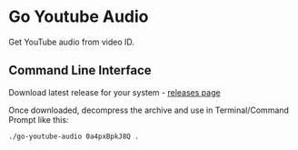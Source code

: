 # Go Youtube Audio

Get YouTube audio from video ID.

## Command Line Interface

Download latest release for your system - [releases page][1]

Once downloaded, decompress the archive and use in Terminal/Command Prompt like this:

```shell
./go-youtube-audio 0a4pxBpkJ8Q .
```

[1]: https://github.com/mattcanty/go-youtube-audio/releases
